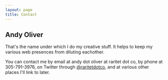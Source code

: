 ```yaml
---
layout: page
title: Contact
---
```


## Andy Oliver

That's the name under which I do my creative stuff. It helps to keep my various web presences from diluting eachother.

You can contact me by email at andy dot oliver at raritet dot co, by phone at 305-791-3976, on Twitter through [@raritetdotco](http://twitter.com/rartetdotco), and at various other places I'll link to later.
